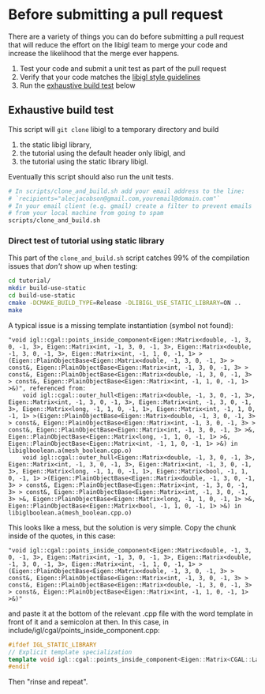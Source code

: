 # Before submitting a pull request

There are a variety of things you can do before submitting a pull request that
will reduce the effort on the libigl team to merge your code and increase the
likelihood that the merge ever happens.

  1. Test your code and submit a unit test as part of the pull request
  2. Verify that your code matches the [libigl style
  guidelines](style-guidelines.md)
  3. Run the [exhaustive build test](#exhaustivebuildtest) below

## Exhaustive build test

This script will `git clone` libigl to a temporary directory and build 

  1. the static libigl library, 
  2. the tutorial using the default header only libigl, and 
  3. the tutorial using the static library libigl.
  
Eventually this script should also run the unit tests.

```bash
# In scripts/clone_and_build.sh add your email address to the line:
# `recipients="alecjacobson@gmail.com,youremail@domain.com"`
# In your email client (e.g. gmail) create a filter to prevent emails 
# from your local machine from going to spam
scripts/clone_and_build.sh
```

### Direct test of tutorial using static library

This part of the `clone_and_build.sh` script catches 99% of the compilation
issues that _don't_ show up when testing:

```bash
cd tutorial/
mkdir build-use-static
cd build-use-static
cmake -DCMAKE_BUILD_TYPE=Release -DLIBIGL_USE_STATIC_LIBRARY=ON ..
make
```

A typical issue is a missing template instantiation (symbol not found):

    "void igl::cgal::points_inside_component<Eigen::Matrix<double, -1, 3, 0, -1, 3>, Eigen::Matrix<int, -1, 3, 0, -1, 3>, Eigen::Matrix<double, -1, 3, 0, -1, 3>, Eigen::Matrix<int, -1, 1, 0, -1, 1> >(Eigen::PlainObjectBase<Eigen::Matrix<double, -1, 3, 0, -1, 3> > const&, Eigen::PlainObjectBase<Eigen::Matrix<int, -1, 3, 0, -1, 3> > const&, Eigen::PlainObjectBase<Eigen::Matrix<double, -1, 3, 0, -1, 3> > const&, Eigen::PlainObjectBase<Eigen::Matrix<int, -1, 1, 0, -1, 1> >&)", referenced from:
        void igl::cgal::outer_hull<Eigen::Matrix<double, -1, 3, 0, -1, 3>, Eigen::Matrix<int, -1, 3, 0, -1, 3>, Eigen::Matrix<int, -1, 3, 0, -1, 3>, Eigen::Matrix<long, -1, 1, 0, -1, 1>, Eigen::Matrix<int, -1, 1, 0, -1, 1> >(Eigen::PlainObjectBase<Eigen::Matrix<double, -1, 3, 0, -1, 3> > const&, Eigen::PlainObjectBase<Eigen::Matrix<int, -1, 3, 0, -1, 3> > const&, Eigen::PlainObjectBase<Eigen::Matrix<int, -1, 3, 0, -1, 3> >&, Eigen::PlainObjectBase<Eigen::Matrix<long, -1, 1, 0, -1, 1> >&, Eigen::PlainObjectBase<Eigen::Matrix<int, -1, 1, 0, -1, 1> >&) in libiglboolean.a(mesh_boolean.cpp.o)
        void igl::cgal::outer_hull<Eigen::Matrix<double, -1, 3, 0, -1, 3>, Eigen::Matrix<int, -1, 3, 0, -1, 3>, Eigen::Matrix<int, -1, 3, 0, -1, 3>, Eigen::Matrix<long, -1, 1, 0, -1, 1>, Eigen::Matrix<bool, -1, 1, 0, -1, 1> >(Eigen::PlainObjectBase<Eigen::Matrix<double, -1, 3, 0, -1, 3> > const&, Eigen::PlainObjectBase<Eigen::Matrix<int, -1, 3, 0, -1, 3> > const&, Eigen::PlainObjectBase<Eigen::Matrix<int, -1, 3, 0, -1, 3> >&, Eigen::PlainObjectBase<Eigen::Matrix<long, -1, 1, 0, -1, 1> >&, Eigen::PlainObjectBase<Eigen::Matrix<bool, -1, 1, 0, -1, 1> >&) in libiglboolean.a(mesh_boolean.cpp.o)

This looks like a mess, but the solution is very simple. Copy the chunk inside of the quotes, in this case:

    "void igl::cgal::points_inside_component<Eigen::Matrix<double, -1, 3, 0, -1, 3>, Eigen::Matrix<int, -1, 3, 0, -1, 3>, Eigen::Matrix<double, -1, 3, 0, -1, 3>, Eigen::Matrix<int, -1, 1, 0, -1, 1> >(Eigen::PlainObjectBase<Eigen::Matrix<double, -1, 3, 0, -1, 3> > const&, Eigen::PlainObjectBase<Eigen::Matrix<int, -1, 3, 0, -1, 3> > const&, Eigen::PlainObjectBase<Eigen::Matrix<double, -1, 3, 0, -1, 3> > const&, Eigen::PlainObjectBase<Eigen::Matrix<int, -1, 1, 0, -1, 1> >&)"

and paste it at the bottom of the relevant .cpp file with the word template in front of it and a semicolon at then. In this case, in include/igl/cgal/points_inside_component.cpp:

```cpp
#ifdef IGL_STATIC_LIBRARY
// Explicit template specialization
template void igl::cgal::points_inside_component<Eigen::Matrix<CGAL::Lazy_exact_nt<CGAL::Gmpq>, -1, 3, 0, -1, 3>, Eigen::Matrix<int, -1, 3, 0, -1, 3>, Eigen::Matrix<CGAL::Lazy_exact_nt<CGAL::Gmpq>, -1, 3, 0, -1, 3>, Eigen::Matrix<int, -1, 1, 0, -1, 1> >(Eigen::PlainObjectBase<Eigen::Matrix<CGAL::Lazy_exact_nt<CGAL::Gmpq>, -1, 3, 0, -1, 3> > const&, Eigen::PlainObjectBase<Eigen::Matrix<int, -1, 3, 0, -1, 3> > const&, Eigen::PlainObjectBase<Eigen::Matrix<CGAL::Lazy_exact_nt<CGAL::Gmpq>, -1, 3, 0, -1, 3> > const&, Eigen::PlainObjectBase<Eigen::Matrix<int, -1, 1, 0, -1, 1> >&);
#endif
```

Then "rinse and repeat".
